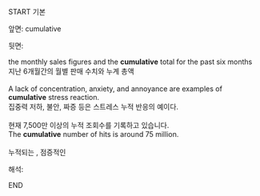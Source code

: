 START
기본

앞면:
cumulative


뒷면:
<div>the monthly sales figures and the <strong>cumulative</strong> total for the past six months </div><div><div>지난 6개월간의 월별 판매 수치와 누계 총액</div></div><div><br></div><div>A lack of concentration, anxiety, and annoyance are examples of <strong>cumulative</strong> stress reaction. <br></div><div>집중력 저하, 불안, 짜증 등은 스트레스 누적 반응의 예이다.<br></div><div><br></div><div><div><div>현재 7,500만 이상의 누적 조회수를 기록하고 있습니다.</div></div><div><div>The <strong>cumulative</strong> number of hits is around 75 million.</div></div></div><br>누적되는 , 점증적인<br>


해석:

END